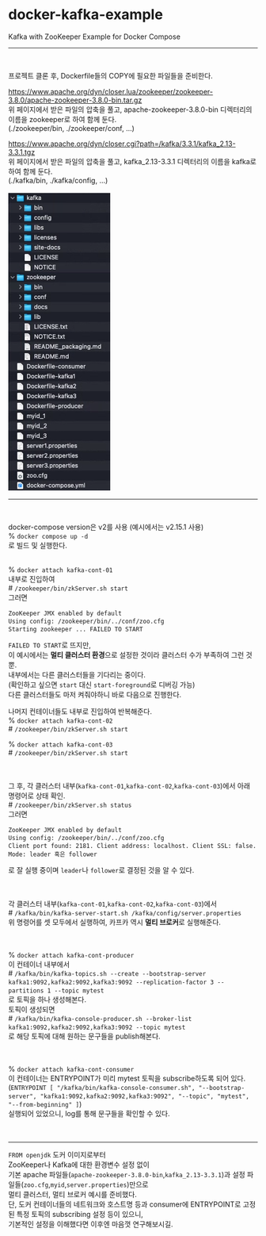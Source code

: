 # docker-kafka-example
Kafka with ZooKeeper Example for Docker Compose
- - -
<br>

프로젝트 클론 후, Dockerfile들의 COPY에 필요한 파일들을 준비한다.  

<https://www.apache.org/dyn/closer.lua/zookeeper/zookeeper-3.8.0/apache-zookeeper-3.8.0-bin.tar.gz>  
위 페이지에서 받은 파일의 압축을 풀고, apache-zookeeper-3.8.0-bin 디렉터리의 이름을 zookeeper로 하여 함께 둔다.  
(./zookeeper/bin, ./zookeeper/conf, ...)

<https://www.apache.org/dyn/closer.cgi?path=/kafka/3.3.1/kafka_2.13-3.3.1.tgz>  
위 페이지에서 받은 파일의 압축을 풀고, kafka_2.13-3.3.1 디렉터리의 이름을 kafka로 하여 함께 둔다.  
(./kafka/bin, ./kafka/config, ...)  
<br>
![준비사항](./prepare.png)
- - -
<br>

docker-compose version은 v2를 사용 (예시에서는 v2.15.1 사용)  
% `docker compose up -d`  
로 빌드 및 실행한다.
<br><br>

% `docker attach kafka-cont-01`  
내부로 진입하여  
&#35; `/zookeeper/bin/zkServer.sh start`  
그러면  
```
ZooKeeper JMX enabled by default
Using config: /zookeeper/bin/../conf/zoo.cfg  
Starting zookeeper ... FAILED TO START
```
`FAILED TO START`로 뜨지만,  
이 예시에서는 **멀티 클러스터 환경**으로 설정한 것이라 클러스터 수가 부족하여 그런 것 뿐.  
내부에서는 다른 클러스터들을 기다리는 중이다.  
(확인하고 싶으면 `start` 대신 `start-foreground`로 디버깅 가능)  
다른 클러스터들도 마저 켜줘야하니 바로 다음으로 진행한다.

나머지 컨테이너들도 내부로 진입하여 반복해준다.  
% `docker attach kafka-cont-02`  
&#35; `/zookeeper/bin/zkServer.sh start`  

% `docker attach kafka-cont-03`  
&#35; `/zookeeper/bin/zkServer.sh start`  
<br><br>

그 후, 각 클러스터 내부(`kafka-cont-01`,`kafka-cont-02`,`kafka-cont-03`)에서 아래 명령어로 상태 확인.  
&#35; `/zookeeper/bin/zkServer.sh status`  
그러면  
```
ZooKeeper JMX enabled by default
Using config: /zookeeper/bin/../conf/zoo.cfg
Client port found: 2181. Client address: localhost. Client SSL: false.
Mode: leader 혹은 follower
```
로 잘 실행 중이며 `leader`나 `follower`로 결정된 것을 알 수 있다.  
<br><br>

각 클러스터 내부(`kafka-cont-01`,`kafka-cont-02`,`kafka-cont-03`)에서  
&#35; `/kafka/bin/kafka-server-start.sh /kafka/config/server.properties`  
위 명령어를 셋 모두에서 실행하여, 카프카 역시 **멀티 브로커**로 실행해준다.  
<br><br>

% `docker attach kafka-cont-producer`  
이 컨테이너 내부에서  
&#35; `/kafka/bin/kafka-topics.sh --create --bootstrap-server kafka1:9092,kafka2:9092,kafka3:9092 --replication-factor 3 --partitions 1 --topic mytest`  
로 토픽을 하나 생성해본다.  
토픽이 생성되면  
&#35; `/kafka/bin/kafka-console-producer.sh --broker-list kafka1:9092,kafka2:9092,kafka3:9092 --topic mytest`  
로 해당 토픽에 대해 원하는 문구들을 publish해본다.  
<br><br>

% `docker attach kafka-cont-consumer`  
이 컨테이너는 ENTRYPOINT가 미리 mytest 토픽을 subscribe하도록 되어 있다.  
(`ENTRYPOINT [ "/kafka/bin/kafka-console-consumer.sh", "--bootstrap-server", "kafka1:9092,kafka2:9092,kafka3:9092", "--topic", "mytest", "--from-beginning" ]`)  
실행되어 있었으니, log를 통해 문구들을 확인할 수 있다.  
<br><br>
- - -
`FROM openjdk` 도커 이미지로부터  
ZooKeeper나 Kafka에 대한 환경변수 설정 없이  
기본 apache 파일들(`apache-zookeeper-3.8.0-bin`,`kafka_2.13-3.3.1`)과 설정 파일들(`zoo.cfg`,`myid`,`server.properties`)만으로  
멀티 클러스터, 멀티 브로커 예시를 준비했다.  
단, 도커 컨테이너들의 네트워크와 호스트명 등과 consumer에 ENTRYPOINT로 고정된 특정 토픽의 subscribing 설정 등이 있으니,  
기본적인 설정을 이해했다면 이후엔 마음껏 연구해보시길.
